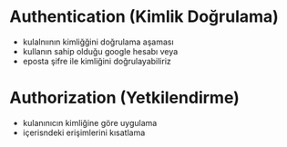 # Authentication (Kimlik Doğrulama)

- kulalnıının kimliğğini doğrulama aşaması
- kullanın sahip olduğu google hesabı veya
- eposta şifre ile kimliğini doğrulayabiliriz

# Authorization (Yetkilendirme)

- kulanınıcın kimliğine göre uygulama
- içerisndeki erişimlerini kısatlama
